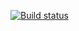 [![Build status](https://ci.appveyor.com/api/projects/status/l513eemv5mtvlpsr/branch/master?svg=true)](https://ci.appveyor.com/project/balrom1981/aqa-1-2-3/branch/master)
